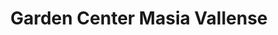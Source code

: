 ---
title: "Garden Center Masia Vallense"
url: /valls/garden-center-masia-vallense/
shop: centro de jardinería
---